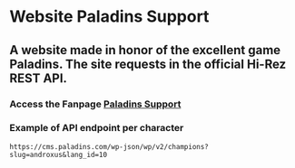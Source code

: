 # Website Paladins Support

## A website made in honor of the excellent game Paladins. The site requests in the official Hi-Rez REST API.
### Access the Fanpage [Paladins Support](https://paladinssupport.000webhostapp.com)
### Example of API endpoint per character 
`https://cms.paladins.com/wp-json/wp/v2/champions?slug=androxus&lang_id=10`

